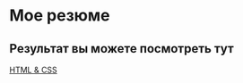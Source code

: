 # Мое резюме
## Результат вы можете посмотреть тут 
[HTML & CSS](https://github.com/Oleg91K/resume-html)
